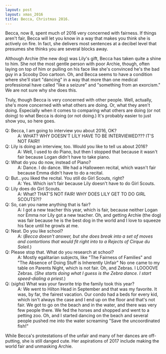 ```yaml
---
layout: post
layout: xmas_2016
title: Becca, Christmas 2016.
---
```

Becca, now 8, spent much of 2016 very concerned with fairness. If things aren't fair, Becca will let you know in a way that makes you think she is actively on fire. In fact, she delivers most sentences at a decibel level that presumes she thinks you are several blocks away.

Although Archie (the new dog) was Lily's gift, Becca has taken quite a shine to him. She not the most gentle person with poor Archie, though, often laying on top of him or pulling on his face like she's convinced he's the bad guy in a Scooby Doo cartoon. Oh, and Becca seems to have a condition where she'll start "dancing" in a way that more than one medical professional have called "like a seizure" and "something from an exorcism." We are not sure why she does this.

Truly, though Becca is very concerned with other people. Well, actually, she's more concerned with what others are doing. Or, what they aren't doing. Especially when it comes to comparing what others are doing (or not doing) to what Becca is doing (or not doing.) It's probably easier to just show you, so here goes.

<dl>
<dt>
Q: Becca, I am going to interview you about 2016, OK?
</dt>
<dd>
A: WHAT? WHY DOESN'T LILY HAVE TO BE INTERVIEWED??? IT'S NOT FAIR!!
</dd>
<dt>
Q: Lily is doing an interview, too. Would you like to tell us about 2016?
</dt>
<dd>
A: Well, I used to do Piano, but then I stopped that because it wasn't fair because Logan didn't have to take piano.
</dd>
<dt>
Q: What do you do now, instead of Piano?
</dt>
<dd>
A: Dance. I do dance. We had a Halloween recital, which wasn't fair because Emma didn't have to do a recital.
</dd>
<dt>
Q: But...you liked the recital. You still do Girl Scouts, right?
</dt>
<dd>
A: Yes. Which isn't fair because Lily doesn't have to do Girl Scouts.
</dd>
<dt>
Q: Lily does do Girl Scouts.
</dt>
<dd>
A: What? THAT'S NOT FAIR! WHY DOES LILY GET TO DO GIRL SCOUTS?!?
</dd>
<dt>
Q: So, can you name anything that is fair?
</dt>
<dd>
A: I got a new teacher this year, which is fair, because neither Logan nor Emma nor Lily got a new teacher. Oh, and getting Archie (the dog) was fair because he is the best dog in the world and I love to squeeze his face until he growls at me.
</dd>
<dt>
Q: Neat. Do you like school?
</dt>
<dd>
A: (<em>Becca doesn't answer, but she does break into a set of moves and contortions that would fit right into to a Rejects of Cirque du Soleil.</em>)
</dd>
<dt>
Q: Please stop that. What do you research at school?
</dt>
<dd>
A: Mostly egalitarian subjects, like "The Fairness of Families" and "The Absence of Doing Stuff is Inherently Unfair" No one came to my table on Parents Night, which is not fair. Oh, and Zebras. I LOOOOVE Zebras. (<em>She starts doing what I guess is the Zebra dance. I start speed-dialing a priest.</em>)
<dt>
Q: (<em>sighs</em>) What was your favorite trip the family took this year?
</dt>
<dd>
A: We went to Hilton Head in September and that was my favorite. It was, by far, the fairest vacation. Our condo had a beds for every kid, which isn't always the case and I end up on the floor and that's not fair. We got to go on the beach and in the water, and there was very few people there. We fed the horses and shopped and went to a petting zoo. Oh, and I started dancing on the beach and several people pushed me into the water screaming "Save the uncoordinated fish!"
</dd>
</dl>

While Becca's protestations of the unfair and many of her dances are off-putting, she is still danged cute. Her aspirations of 2017 include making the world fair and unmasking Archie.
